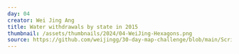 ```yaml
---
day: 04
creator: Wei Jing Ang
title: Water withdrawals by state in 2015
thumbnail: /assets/thumbnails/2024/04-WeiJing-Hexagons.png
source: https://github.com/weijingg/30-day-map-challenge/blob/main/Scripts/day4_WeiJing.R
---
```


